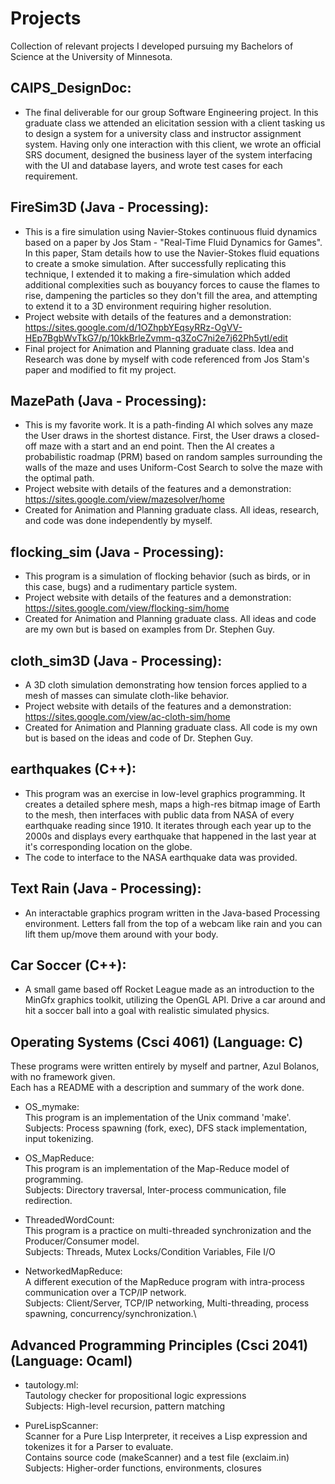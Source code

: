# Projects
Collection of relevant projects I developed pursuing my Bachelors of Science at the University of Minnesota.

## CAIPS_DesignDoc:
* The final deliverable for our group Software Engineering project. In this graduate class we attended an elicitation session with a client tasking us to design a system for a university class and instructor assignment system. Having only one interaction with this client, we wrote an official SRS document, designed the business layer of the system interfacing with the UI and database layers, and wrote test cases for each requirement.

## FireSim3D (Java - Processing):
* This is a fire simulation using Navier-Stokes continuous fluid dynamics based on a paper by Jos Stam - "Real-Time Fluid Dynamics for Games". In this paper, Stam details how to use the Navier-Stokes fluid equations to create a smoke simulation. After successfully replicating this technique, I extended it to making a fire-simulation which added additional complexities such as bouyancy forces to cause the flames to rise, dampening the particles so they don't fill the area, and attempting to extend it to a 3D environment requiring higher resolution.
* Project website with details of the features and a demonstration:  https://sites.google.com/d/1OZhpbYEqsyRRz-OgVV-HEp7BgbWvTkG7/p/10kkBrleZvmm-q3ZoC7ni2e7j62Ph5ytI/edit
* Final project for Animation and Planning graduate class. Idea and Research was done by myself with code referenced from Jos Stam's paper and modified to fit my project.

## MazePath (Java - Processing):
* This is my favorite work. It is a path-finding AI which solves any maze the User draws in the shortest distance. First, the User draws a closed-off maze with a start and an end point. Then the AI creates a probabilistic roadmap (PRM) based on random samples surrounding the walls of the maze and uses Uniform-Cost Search to solve the maze with the optimal path.
* Project website with details of the features and a demonstration:  
https://sites.google.com/view/mazesolver/home
* Created for Animation and Planning graduate class. All ideas, research, and code was done independently by myself.

## flocking_sim (Java - Processing):
* This program is a simulation of flocking behavior (such as birds, or in this case, bugs) and a rudimentary particle system. 
* Project website with details of the features and a demonstration:  
https://sites.google.com/view/flocking-sim/home
* Created for Animation and Planning graduate class. All ideas and code are my own but is based on examples from Dr. Stephen Guy.

## cloth_sim3D (Java - Processing):
* A 3D cloth simulation demonstrating how tension forces applied to a mesh of masses can simulate cloth-like behavior. 
* Project website with details of the features and a demonstration:  
https://sites.google.com/view/ac-cloth-sim/home
* Created for Animation and Planning graduate class. All code is my own but is based on the ideas and code of Dr. Stephen Guy.

## earthquakes (C++):
  * This program was an exercise in low-level graphics programming. It creates a detailed sphere mesh, maps a high-res bitmap image of Earth to the mesh, then interfaces with public data from NASA of every earthquake reading since 1910. It iterates through each year up to the 2000s and displays every earthquake that happened in the last year at it's corresponding location on the globe.
  * The code to interface to the NASA earthquake data was provided.
  
## Text Rain (Java - Processing):
  * An interactable graphics program written in the Java-based Processing environment. Letters fall from the top
  of a webcam like rain and you can lift them up/move them around with your body.
  
## Car Soccer (C++):
  * A small game based off Rocket League made as an introduction to the MinGfx graphics toolkit, utilizing the OpenGL API.
    Drive a car around and hit a soccer ball into a goal with realistic simulated physics.

## Operating Systems (Csci 4061) (Language: C)   
  These programs were written entirely by myself and partner, Azul Bolanos, with no framework given.     
  Each has a README with a description and summary of the work done.    
  - OS_mymake:  
    This program is an implementation of the Unix command 'make'.  
    Subjects: Process spawning (fork, exec), DFS stack implementation, input tokenizing.    
    
  - OS_MapReduce:  
    This program is an implementation of the Map-Reduce model of programming.  
    Subjects: Directory traversal, Inter-process communication, file redirection.  
  
  - ThreadedWordCount:    
    This program is a practice on multi-threaded synchronization and the Producer/Consumer model.   
    Subjects: Threads, Mutex Locks/Condition Variables, File I/O    
    
  - NetworkedMapReduce:\
    A different execution of the MapReduce program with intra-process communication over a TCP/IP network.\
    Subjects: Client/Server, TCP/IP networking, Multi-threading, process spawning, concurrency/synchronization.\
    
## Advanced Programming Principles (Csci 2041) (Language: Ocaml)
  - tautology.ml:  
    Tautology checker for propositional logic expressions  
    Subjects: High-level recursion, pattern matching    
      
  - PureLispScanner:    
    Scanner for a Pure Lisp Interpreter, it receives a Lisp expression and tokenizes it for a Parser to evaluate.   
    Contains source code (makeScanner) and a test file (exclaim.in)   
    Subjects: Higher-order functions, environments, closures    
